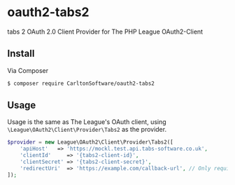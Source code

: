 # oauth2-tabs2
tabs 2 OAuth 2.0 Client Provider for The PHP League OAuth2-Client


## Install

Via Composer

``` bash
$ composer require CarltonSoftware/oauth2-tabs2
```


## Usage

Usage is the same as The League's OAuth client, using `\League\OAuth2\Client\Provider\Tabs2` as the provider.

``` php
$provider = new League\OAuth2\Client\Provider\Tabs2([
    'apiHost'   => 'https://mockl.test.api.tabs-software.co.uk',
    'clientId'     => '{tabs2-client-id}',
    'clientSecret' => '{tabs2-client-secret}',
    'redirectUri'  => 'https://example.com/callback-url', // Only required if using the authorisation code grant type
]);
